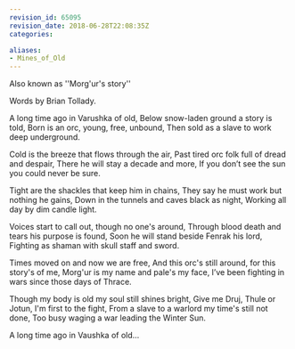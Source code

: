 ```yaml
---
revision_id: 65095
revision_date: 2018-06-28T22:08:35Z
categories:

aliases:
- Mines_of_Old
---
```


Also known as ''Morg'ur's story''

Words by Brian Tollady.


A long time ago in Varushka of old,
Below snow-laden ground a story is told,
Born is an orc, young, free, unbound,
Then sold as a slave to work deep underground.

Cold is the breeze that flows through the air,
Past tired orc folk full of dread and despair,
There he will stay a decade and more,
If you don’t see the sun you could never be sure.

Tight are the shackles that keep him in chains,
They say he must work but nothing he gains,
Down in the tunnels and caves black as night,
Working all day by dim candle light.

Voices start to call out, though no one's around,
Through blood death and tears his purpose is found,
Soon he will stand beside Fenrak his lord,
Fighting as shaman with skull staff and sword.

Times moved on and now we are free,
And this orc's still around, for this story's of me,
Morg'ur is my name and pale's my face,
I’ve been fighting in wars since those days of Thrace.

Though my body is old my soul still shines bright,
Give me Druj, Thule or Jotun, I'm first to the fight,
From a slave to a warlord my time's still not done,
Too busy waging a war leading the Winter Sun.

A long time ago in Vaushka of old…
